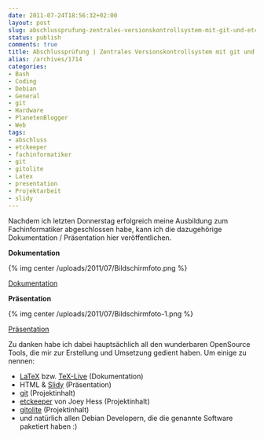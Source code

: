 ```yaml
---
date: 2011-07-24T18:56:32+02:00
layout: post
slug: abschlussprufung-zentrales-versionskontrollsystem-mit-git-und-etckeeper
status: publish
comments: true
title: Abschlussprüfung | Zentrales Versionskontrollsystem mit git und etckeeper
alias: /archives/1714
categories:
- Bash
- Coding
- Debian
- General
- git
- Hardware
- PlanetenBlogger
- Web
tags:
- abschluss
- etckeeper
- fachinformatiker
- git
- gitolite
- Latex
- presentation
- Projektarbeit
- slidy
---
```


Nachdem ich letzten Donnerstag erfolgreich meine Ausbildung zum Fachinformatiker abgeschlossen habe, kann ich die dazugehörige Dokumentation / Präsentation hier veröffentlichen.

**Dokumentation**

{% img center /uploads/2011/07/Bildschirmfoto.png %}

[Dokumentation](/uploads/2011/07/documentation.pdf)

**Präsentation**

{% img center /uploads/2011/07/Bildschirmfoto-1.png %}

[Präsentation](/uploads/2011/07/slide.html)

Zu danken habe ich dabei hauptsächlich all den wunderbaren OpenSource Tools, die mir zur Erstellung und Umsetzung gedient haben. Um einige zu nennen:

	
  * [LaTeX](http://www.latex-project.org/) bzw. [TeX-Live](http://www.tug.org/texlive/) (Dokumentation)
  * HTML & [Slidy](http://www.w3.org/2005/03/slideshow.html) (Präsentation)
  * [git](http://git-scm.com/) (Projektinhalt)
  * [etckeeper](http://kitenet.net/~joey/code/etckeeper/) von Joey Hess (Projektinhalt)
  * [gitolite](https://github.com/sitaramc/gitolite#start) (Projektinhalt)
  * und natürlich allen Debian Developern, die die genannte Software paketiert haben :)

